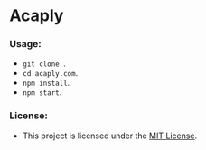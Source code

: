 # Acaply

### Usage:
- `git clone `.
- `cd acaply.com`.
- `npm install`.
- `npm start`.

### License:
- This project is licensed under the [MIT License](https://en.wikipedia.org/wiki/MIT_License).
